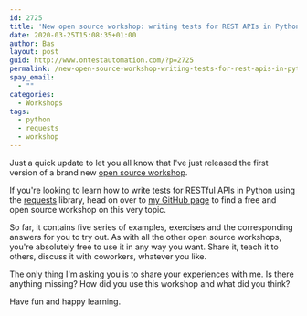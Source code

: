 ```yaml
---
id: 2725
title: 'New open source workshop: writing tests for REST APIs in Python with requests'
date: 2020-03-25T15:08:35+01:00
author: Bas
layout: post
guid: http://www.ontestautomation.com/?p=2725
permalink: /new-open-source-workshop-writing-tests-for-rest-apis-in-python-with-requests/
spay_email:
  - ""
categories:
  - Workshops
tags:
  - python
  - requests
  - workshop
---
```

Just a quick update to let you all know that I've just released the first version of a brand new [open source workshop](https://www.ontestautomation.com/open-source-workshops/).

If you're looking to learn how to write tests for RESTful APIs in Python using the <a rel="noreferrer noopener" aria-label="requests (opens in a new tab)" href="https://requests.readthedocs.io/en/master/" target="_blank">requests</a> library, head on over to <a rel="noreferrer noopener" aria-label="my GitHub page (opens in a new tab)" href="https://github.com/basdijkstra/requests-workshop" target="_blank">my GitHub page</a> to find a free and open source workshop on this very topic.

So far, it contains five series of examples, exercises and the corresponding answers for you to try out. As with all the other open source workshops, you're absolutely free to use it in any way you want. Share it, teach it to others, discuss it with coworkers, whatever you like.

The only thing I'm asking you is to share your experiences with me. Is there anything missing? How did you use this workshop and what did you think?

Have fun and happy learning.